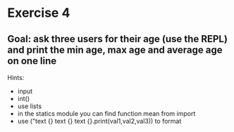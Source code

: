 # Exercise 4

## Goal: ask three users for their age (use the REPL) and print the min age, max age and average age on one line

Hints:

* input
* int()
* use lists
* in the statics module you can find function mean from <module> import <function>
* use ("text {} text {} text {}.print(val1,val2,val3)) to format


